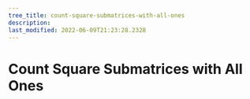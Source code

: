 ```yaml
---
tree_title: count-square-submatrices-with-all-ones
description: 
last_modified: 2022-06-09T21:23:28.2328
---
```


# Count Square Submatrices with All Ones
